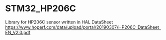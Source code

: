 # STM32_HP206C
Library for HP206C sensor written in HAL 
DataSheet
https://www.hoperf.com/data/upload/portal/20190307/HP206C_DataSheet_EN_V2.0.pdf
